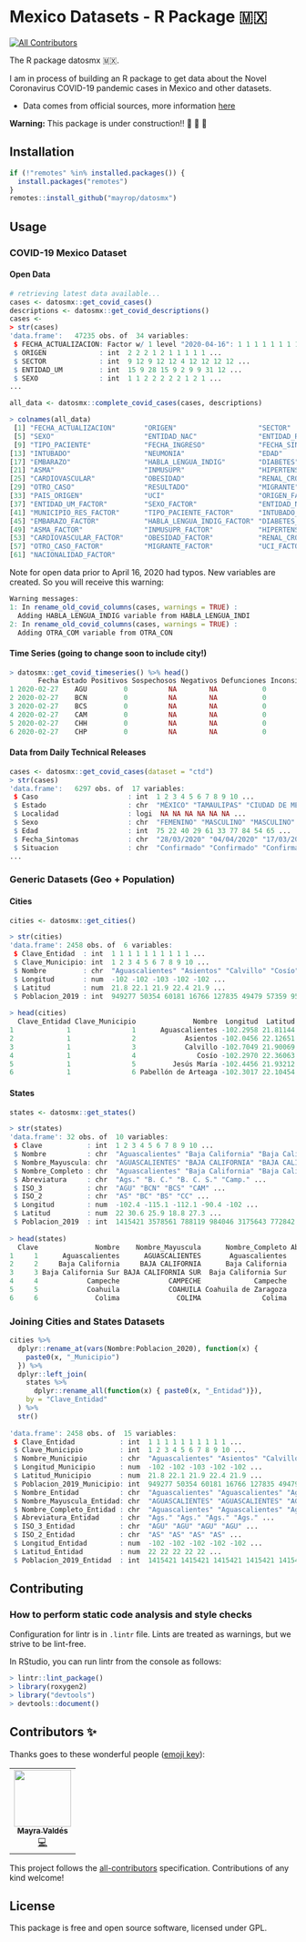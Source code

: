 # Mexico Datasets - R Package 🇲🇽
<!-- ALL-CONTRIBUTORS-BADGE:START - Do not remove or modify this section -->
[![All Contributors](https://img.shields.io/badge/all_contributors-1-orange.svg?style=flat-square)](#contributors-)
<!-- ALL-CONTRIBUTORS-BADGE:END -->

The R package datosmx 🇲🇽.

I am in process of building an R package to get data about the Novel Coronavirus COVID-19 pandemic cases in Mexico and other datasets.

* Data comes from official sources, more information [here](https://github.com/mayrop/datos-covid19in-mx)

**Warning:** This package is under construction!! 🚧 🚧 🚧 

## Installation
```R
if (!"remotes" %in% installed.packages()) {
  install.packages("remotes")
}
remotes::install_github("mayrop/datosmx")
```

## Usage

### COVID-19 Mexico Dataset
#### Open Data
```r
# retrieving latest data available...
cases <- datosmx::get_covid_cases()
descriptions <- datosmx::get_covid_descriptions()
cases <- 
> str(cases)
'data.frame':   47235 obs. of  34 variables:
 $ FECHA_ACTUALIZACION: Factor w/ 1 level "2020-04-16": 1 1 1 1 1 1 1 1 1 1 ...
 $ ORIGEN             : int  2 2 2 1 2 1 1 1 1 1 ...
 $ SECTOR             : int  9 12 9 12 12 4 12 12 12 12 ...
 $ ENTIDAD_UM         : int  15 9 28 15 9 2 9 9 31 12 ...
 $ SEXO               : int  1 1 2 2 2 2 2 1 2 1 ...
...

all_data <- datosmx::complete_covid_cases(cases, descriptions)

> colnames(all_data)
 [1] "FECHA_ACTUALIZACION"       "ORIGEN"                    "SECTOR"                    "ENTIDAD_UM"               
 [5] "SEXO"                      "ENTIDAD_NAC"               "ENTIDAD_RES"               "MUNICIPIO_RES"            
 [9] "TIPO_PACIENTE"             "FECHA_INGRESO"             "FECHA_SINTOMAS"            "FECHA_DEF"                
[13] "INTUBADO"                  "NEUMONIA"                  "EDAD"                      "NACIONALIDAD"             
[17] "EMBARAZO"                  "HABLA_LENGUA_INDIG"        "DIABETES"                  "EPOC"                     
[21] "ASMA"                      "INMUSUPR"                  "HIPERTENSION"              "OTRA_COM"                 
[25] "CARDIOVASCULAR"            "OBESIDAD"                  "RENAL_CRONICA"             "TABAQUISMO"               
[29] "OTRO_CASO"                 "RESULTADO"                 "MIGRANTE"                  "PAIS_NACIONALIDAD"        
[33] "PAIS_ORIGEN"               "UCI"                       "ORIGEN_FACTOR"             "SECTOR_FACTOR"            
[37] "ENTIDAD_UM_FACTOR"         "SEXO_FACTOR"               "ENTIDAD_NAC_FACTOR"        "ENTIDAD_RES_FACTOR"       
[41] "MUNICIPIO_RES_FACTOR"      "TIPO_PACIENTE_FACTOR"      "INTUBADO_FACTOR"           "NEUMONIA_FACTOR"          
[45] "EMBARAZO_FACTOR"           "HABLA_LENGUA_INDIG_FACTOR" "DIABETES_FACTOR"           "EPOC_FACTOR"              
[49] "ASMA_FACTOR"               "INMUSUPR_FACTOR"           "HIPERTENSION_FACTOR"       "OTRA_COM_FACTOR"          
[53] "CARDIOVASCULAR_FACTOR"     "OBESIDAD_FACTOR"           "RENAL_CRONICA_FACTOR"      "TABAQUISMO_FACTOR"        
[57] "OTRO_CASO_FACTOR"          "MIGRANTE_FACTOR"           "UCI_FACTOR"                "RESULTADO_FACTOR"         
[61] "NACIONALIDAD_FACTOR"      
```

Note for open data prior to April 16, 2020 had typos. New variables are created. So you will receive this warning:
```r
Warning messages:
1: In rename_old_covid_columns(cases, warnings = TRUE) :
  Adding HABLA_LENGUA_INDIG variable from HABLA_LENGUA_INDI
2: In rename_old_covid_columns(cases, warnings = TRUE) :
  Adding OTRA_COM variable from OTRA_CON
```

#### Time Series (going to change soon to include city!)
```r
> datosmx::get_covid_timeseries() %>% head()
       Fecha Estado Positivos Sospechosos Negativos Defunciones Inconsistencias
1 2020-02-27    AGU         0          NA        NA           0              NA
2 2020-02-27    BCN         0          NA        NA           0              NA
3 2020-02-27    BCS         0          NA        NA           0              NA
4 2020-02-27    CAM         0          NA        NA           0              NA
5 2020-02-27    CHH         0          NA        NA           0              NA
6 2020-02-27    CHP         0          NA        NA           0              NA
```

#### Data from Daily Technical Releases
```r
cases <- datosmx::get_covid_cases(dataset = "ctd")
> str(cases)
'data.frame':   6297 obs. of  17 variables:
 $ Caso                      : int  1 2 3 4 5 6 7 8 9 10 ...
 $ Estado                    : chr  "MÉXICO" "TAMAULIPAS" "CIUDAD DE MÉXICO" "CIUDAD DE MÉXICO" ...
 $ Localidad                 : logi  NA NA NA NA NA NA ...
 $ Sexo                      : chr  "FEMENINO" "MASCULINO" "MASCULINO" "FEMENINO" ...
 $ Edad                      : int  75 22 40 29 61 33 77 84 54 65 ...
 $ Fecha_Sintomas            : chr  "28/03/2020" "04/04/2020" "17/03/2020" "26/03/2020" ...
 $ Situacion                 : chr  "Confirmado" "Confirmado" "Confirmado" "Confirmado" ...
...
```


### Generic Datasets (Geo + Population)

#### Cities
```r
cities <- datosmx::get_cities()

> str(cities)
'data.frame': 2458 obs. of  6 variables:
 $ Clave_Entidad  : int  1 1 1 1 1 1 1 1 1 1 ...
 $ Clave_Municipio: int  1 2 3 4 5 6 7 8 9 10 ...
 $ Nombre         : chr  "Aguascalientes" "Asientos" "Calvillo" "Cosío" ...
 $ Longitud       : num  -102 -102 -103 -102 -102 ...
 $ Latitud        : num  21.8 22.1 21.9 22.4 21.9 ...
 $ Poblacion_2019 : int  949277 50354 60181 16766 127835 49479 57359 9551 22468 21710 ...
 
> head(cities)
  Clave_Entidad Clave_Municipio              Nombre  Longitud  Latitud Poblacion_2019
1             1               1      Aguascalientes -102.2958 21.81144         949277
2             1               2            Asientos -102.0456 22.12651          50354
3             1               3            Calvillo -102.7049 21.90069          60181
4             1               4               Cosío -102.2970 22.36063          16766
5             1               5         Jesús María -102.4456 21.93212         127835
6             1               6 Pabellón de Arteaga -102.3017 22.10454          49479
```

#### States
```r
states <- datosmx::get_states()

> str(states)
'data.frame': 32 obs. of  10 variables:
 $ Clave           : int  1 2 3 4 5 6 7 8 9 10 ...
 $ Nombre          : chr  "Aguascalientes" "Baja California" "Baja California Sur" "Campeche" ...
 $ Nombre_Mayuscula: chr  "AGUASCALIENTES" "BAJA CALIFORNIA" "BAJA CALIFORNIA SUR" "CAMPECHE" ...
 $ Nombre_Completo : chr  "Aguascalientes" "Baja California" "Baja California Sur" "Campeche" ...
 $ Abreviatura     : chr  "Ags." "B. C." "B. C. S." "Camp." ...
 $ ISO_3           : chr  "AGU" "BCN" "BCS" "CAM" ...
 $ ISO_2           : chr  "AS" "BC" "BS" "CC" ...
 $ Longitud        : num  -102.4 -115.1 -112.1 -90.4 -102 ...
 $ Latitud         : num  22 30.6 25.9 18.8 27.3 ...
 $ Poblacion_2019  : int  1415421 3578561 788119 984046 3175643 772842 5647532 3765325 9031213 1852952 ...
 
> head(states)
  Clave              Nombre    Nombre_Mayuscula      Nombre_Completo Abreviatura ISO_3 ISO_2   Longitud  Latitud Poblacion_2019
1     1      Aguascalientes      AGUASCALIENTES       Aguascalientes        Ags.   AGU    AS -102.36194 22.00644        1415421
2     2     Baja California     BAJA CALIFORNIA      Baja California       B. C.   BCN    BC -115.09707 30.55159        3578561
3     3 Baja California Sur BAJA CALIFORNIA SUR  Baja California Sur    B. C. S.   BCS    BS -112.06620 25.91871         788119
4     4            Campeche            CAMPECHE             Campeche       Camp.   CAM    CC  -90.36028 18.84055         984046
5     5            Coahuila            COAHUILA Coahuila de Zaragoza       Coah.   COA    CL -102.04404 27.29544        3175643
6     6              Colima              COLIMA               Colima        Col.   COL    CM -104.11512 19.13068         772842
```

### Joining Cities and States Datasets
```r
cities %>% 
  dplyr::rename_at(vars(Nombre:Poblacion_2020), function(x) {
    paste0(x, "_Municipio")
  }) %>%
  dplyr::left_join(
    states %>%
      dplyr::rename_all(function(x) { paste0(x, "_Entidad")}),
    by = "Clave_Entidad"
  ) %>% 
  str()
  
'data.frame': 2458 obs. of  15 variables:
 $ Clave_Entidad           : int  1 1 1 1 1 1 1 1 1 1 ...
 $ Clave_Municipio         : int  1 2 3 4 5 6 7 8 9 10 ...
 $ Nombre_Municipio        : chr  "Aguascalientes" "Asientos" "Calvillo" "Cosío" ...
 $ Longitud_Municipio      : num  -102 -102 -103 -102 -102 ...
 $ Latitud_Municipio       : num  21.8 22.1 21.9 22.4 21.9 ...
 $ Poblacion_2019_Municipio: int  949277 50354 60181 16766 127835 49479 57359 9551 22468 21710 ...
 $ Nombre_Entidad          : chr  "Aguascalientes" "Aguascalientes" "Aguascalientes" "Aguascalientes" ...
 $ Nombre_Mayuscula_Entidad: chr  "AGUASCALIENTES" "AGUASCALIENTES" "AGUASCALIENTES" "AGUASCALIENTES" ...
 $ Nombre_Completo_Entidad : chr  "Aguascalientes" "Aguascalientes" "Aguascalientes" "Aguascalientes" ...
 $ Abreviatura_Entidad     : chr  "Ags." "Ags." "Ags." "Ags." ...
 $ ISO_3_Entidad           : chr  "AGU" "AGU" "AGU" "AGU" ...
 $ ISO_2_Entidad           : chr  "AS" "AS" "AS" "AS" ...
 $ Longitud_Entidad        : num  -102 -102 -102 -102 -102 ...
 $ Latitud_Entidad         : num  22 22 22 22 22 ...
 $ Poblacion_2019_Entidad  : int  1415421 1415421 1415421 1415421 1415421 1415421 1415421 1415421 1415421 1415421 ...

```


##  Contributing

### How to perform static code analysis and style checks
Configuration for lintr is in `.lintr` file. Lints are treated as warnings, but we strive to be lint-free.

In RStudio, you can run lintr from the console as follows:

```R
> lintr::lint_package()
> library(roxygen2)
> library("devtools")
> devtools::document()
```

## Contributors ✨

Thanks goes to these wonderful people ([emoji key](https://allcontributors.org/docs/en/emoji-key)):

<!-- ALL-CONTRIBUTORS-LIST:START - Do not remove or modify this section -->
<!-- prettier-ignore-start -->
<!-- markdownlint-disable -->
<table>
  <tr>
    <td align="center"><a href="https://twitter.com/mayrop"><img src="https://avatars0.githubusercontent.com/u/495985?v=4" width="100px;" alt=""/><br /><sub><b>Mayra Valdés</b></sub></a><br /><a href="https://github.com/mayrop/datosmx/commits?author=mayrop" title="Code">💻</a></td>
  </tr>
</table>

<!-- markdownlint-enable -->
<!-- prettier-ignore-end -->
<!-- ALL-CONTRIBUTORS-LIST:END -->

This project follows the [all-contributors](https://github.com/all-contributors/all-contributors) specification. Contributions of any kind welcome!

## License
This package is free and open source software, licensed under GPL.

